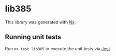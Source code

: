 # lib385

This library was generated with [Nx](https://nx.dev).

## Running unit tests

Run `nx test lib385` to execute the unit tests via [Jest](https://jestjs.io).

